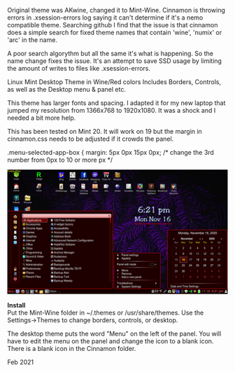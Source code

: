 Original theme was AKwine, changed it to Mint-Wine.  Cinnamon is throwing errors in .xsession-errors log
saying it can't determine if it's a nemo compatible theme.  Searching github I find that the
issue is that cinnamon does a simple search for fixed theme names that contain 'wine',
'numix' or 'arc' in the name.

A poor search algorythm but all the same it's what is happening.  So the name change fixes the issue.
It's an attempt to save SSD usage by limiting the amount of writes to files like .xsession-errors.

Linux Mint Desktop Theme in Wine/Red colors
Includes Borders, Controls, as well as the Desktop menu & panel etc.

This theme has larger fonts and spacing.  I adapted it for my new laptop that jumped my resolution from 1366x768 to 1920x1080.   It was a shock and I needed a bit more help.

This has been tested on Mint 20. It will work on 19 but the margin in cinnamon.css needs to be adjusted if it crowds the panel.

.menu-selected-app-box {
    margin: 5px 0px 15px 0px;   /* change the 3rd number from 0px to 10 or more px */

![](Sample.jpg)

<b>Install</b><br>Put the Mint-Wine folder in ~/.themes or /usr/share/themes.   Use the Settings->Themes to change borders, controls, or desktop.

The desktop theme puts the word "Menu" on the left of the panel.  You will have to edit the menu on the panel and change the icon to a blank icon.  There is a blank icon in the Cinnamon folder.

Feb 2021
